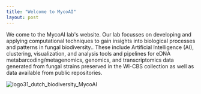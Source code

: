 ```yaml
---
title: "Welcome to MycoAI"
layout: post
---
```


We come to the MycoAI lab's website. Our lab focusses on developing and applying computational techniques to gain insights into biological processes and patterns in fungal biodiversity.. These include Artificial Intelligence (AI), clustering, visualization, and analysis tools and pipelines for eDNA metabarcoding/metagenomics, genomics, and transcriptomics data generated from fungal strains preserved in the WI-CBS collection as well as data available from public repositories.

![logo31_dutch_biodiversity_MycoAI](https://github.com/user-attachments/assets/a0b1b3c8-f85f-4eba-9598-080233da99e7)

